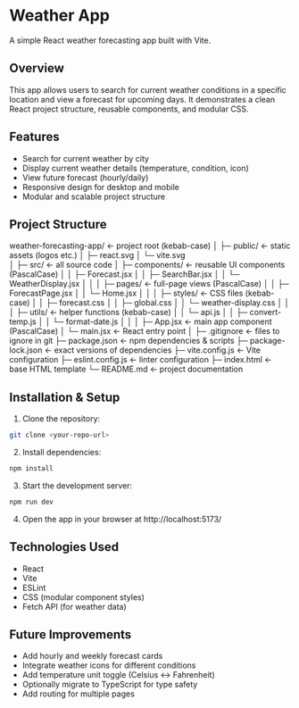 <!-- # React + Vite

This template provides a minimal setup to get React working in Vite with HMR and some ESLint rules.

Currently, two official plugins are available:

- [@vitejs/plugin-react](https://github.com/vitejs/vite-plugin-react/blob/main/packages/plugin-react) uses [Babel](https://babeljs.io/) for Fast Refresh
- [@vitejs/plugin-react-swc](https://github.com/vitejs/vite-plugin-react/blob/main/packages/plugin-react-swc) uses [SWC](https://swc.rs/) for Fast Refresh

## Expanding the ESLint configuration

If you are developing a production application, we recommend using TypeScript with type-aware lint rules enabled. Check out the [TS template](https://github.com/vitejs/vite/tree/main/packages/create-vite/template-react-ts) for information on how to integrate TypeScript and [`typescript-eslint`](https://typescript-eslint.io) in your project. -->

# Weather App

A simple React weather forecasting app built with Vite.

## Overview
This app allows users to search for current weather conditions in a specific location and view a forecast for upcoming days. It demonstrates a clean React project structure, reusable components, and modular CSS.

## Features
- Search for current weather by city
- Display current weather details (temperature, condition, icon)
- View future forecast (hourly/daily)
- Responsive design for desktop and mobile
- Modular and scalable project structure

## Project Structure

weather-forecasting-app/                   ← project root (kebab-case)
│
├─ public/                     ← static assets (logos etc.)
│    ├─ react.svg
│    └─ vite.svg            
│
├─ src/                        ← all source code
│    ├─ components/            ← reusable UI components (PascalCase)
│    │    ├─ Forecast.jsx
│    │    ├─ SearchBar.jsx
│    │    └─ WeatherDisplay.jsx
│    │
│    ├─ pages/                 ← full-page views (PascalCase)
│    │    ├─ ForecastPage.jsx
│    │    └─ Home.jsx
│    │
│    ├─ styles/                ← CSS files (kebab-case)
│    │    ├─ forecast.css
│    │    ├─ global.css
│    │    └─ weather-display.css
│    │
│    ├─ utils/                 ← helper functions (kebab-case)
│    │    └─ api.js
│    │    ├─ convert-temp.js
│    │    └─ format-date.js
│    │
│    ├─ App.jsx                ← main app component (PascalCase)
│    └─ main.jsx               ← React entry point
│
├─ .gitignore                  ← files to ignore in git
├─ package.json                ← npm dependencies & scripts
├─ package-lock.json           ← exact versions of dependencies
├─ vite.config.js              ← Vite configuration
├─ eslint.config.js            ← linter configuration
├─ index.html                  ← base HTML template
└─ README.md                   ← project documentation

## Installation & Setup

1. Clone the repository:

```bash
git clone <your-repo-url>
```

2. Install dependencies:

```bash
npm install
```

3. Start the development server:
```bash
npm run dev
```

4. Open the app in your browser at http://localhost:5173/

## Technologies Used

- React
- Vite
- ESLint
- CSS (modular component styles)
- Fetch API (for weather data)

## Future Improvements

- Add hourly and weekly forecast cards
- Integrate weather icons for different conditions
- Add temperature unit toggle (Celsius ↔ Fahrenheit)
- Optionally migrate to TypeScript for type safety
- Add routing for multiple pages
